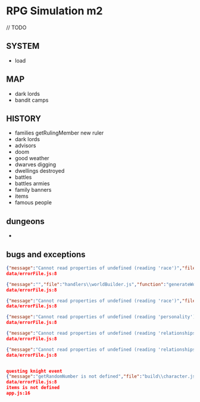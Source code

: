 # RPG Simulation m2

// TODO

## SYSTEM

- load

## MAP
- dark lords
- bandit camps

## HISTORY
- families getRulingMember new ruler
- dark lords
- advisors
- doom
- good weather
- dwarves digging
- dwellings destroyed
- battles
- battles armies
- family banners
- items
- famous people

## dungeons
- 

## bugs and exceptions
```json
{"message":"Cannot read properties of undefined (reading 'race')","file":"cmodels\\character.js","function":"validateCharacterCompabilityForMarige","date":"2021-10-03T16:43:18.653Z"}
data/errorFile.js:8

{"message":"","file":"handlers\\worldBuilder.js","function":"generateWorld","date":"2021-10-03T16:46:02.469Z"}
data/errorFile.js:8

{"message":"Cannot read properties of undefined (reading 'race')","file":"models\\character.js","function":"validateCharacterCompabilityForMarige","date":"2021-10-03T16:50:33.119Z"}
data/errorFile.js:8

{"message":"Cannot read properties of undefined (reading 'personality')","file":"models\\personality.js","function":"compabilityCheck","date":"2021-10-03T16:50:33.119Z"}
data/errorFile.js:8

{"message":"Cannot read properties of undefined (reading 'relationships')","file":"models\\character.js","function":"setRelation","date":"2021-10-03T16:50:33.119Z"}
data/errorFile.js:8

{"message":"Cannot read properties of undefined (reading 'relationships')","file":"models\\family.js","function":"checkMarriages","date":"2021-10-03T16:50:33.120Z"}
data/errorFile.js:8


questing knight event
{"message":"getRandomNumber is not defined","file":"build\\character.js","function":"build","date":"2021-10-05T04:15:04.600Z"}
data/errorFile.js:8
items is not defined
app.js:16

```


